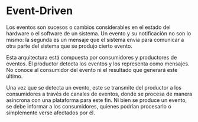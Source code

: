# Event-Driven
 
Los eventos son sucesos o cambios considerables en el estado del hardware o el software de un sistema. Un evento y su notificación no son lo mismo: la segunda es un mensaje que el sistema envía para comunicar a otra parte del sistema que se produjo cierto evento.

Esta arquitectura está compuesta por consumidores y productores de eventos. El productor detecta los eventos y los representa como mensajes. No conoce al consumidor del evento ni el resultado que generará este último. 

Una vez que se detecta un evento, este se transmite del productor a los consumidores a través de canales de eventos, donde se procesa de manera asíncrona con una plataforma para este fin. Ni bien se produce un evento, se debe informar a los consumidores, quienes podrían procesarlo o simplemente verse afectados por él. 